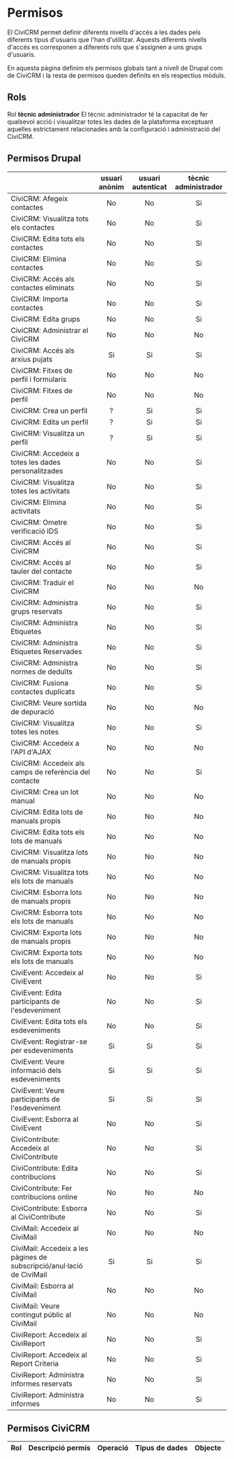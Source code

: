 # Permisos

El CiviCRM permet definir diferents nivells d'accés a les dades pels diferents tipus d'usuaris que l'han d'utilitzar. Aquests diferents nivells d'accés es corresponen a diferents rols que s'assignen a uns grups d'usuaris.

En aquesta pàgina definim els permisos globals tant a nivell de Drupal com de CiviCRM
i la resta de permisos queden definits en els respectius mòduls.

## Rols

Rol **tècnic administrador** El tècnic administrador té la capacitat de fer qualsevol acció i visualitzar totes les dades de la plataforma exceptuant aquelles estrictament relacionades amb la configuració i administració del CiviCRM.

## Permisos Drupal

|                                          |     usuari anònim       | usuari autenticat  | tècnic administrador |
|:---------------------------------------- |:-----------------------:|:------------------:|:--------------------:|
| CiviCRM: Afegeix contactes               |            No           |         No         |           Si         |
| CiviCRM: Visualitza tots els contactes   |            No           |         No         |           Si         |
| CiviCRM: Edita tots els contactes        |            No           |         No         |           Si         |
| CiviCRM: Elimina contactes               |            No           |         No         |           Si         |
| CiviCRM: Accés als contactes eliminats   |            No           |         No         |           Si         |
| CiviCRM: Importa contactes               |            No           |         No         |           Si         |
| CiviCRM: Edita grups                     |            No           |         No         |           Si         |
| CiviCRM: Administrar el CiviCRM          |            No           |         No         |           No         |
| CiviCRM: Accés als arxius pujats         |            Si           |         Si         |           Si         |
| CiviCRM: Fitxes de perfil i formularis   |            No           |         No         |           No         |
| CiviCRM: Fitxes de perfil                |            No           |         No         |           No         |
| CiviCRM: Crea un perfil                  |            ?            |         Si         |           Si         |
| CiviCRM: Edita un perfil                 |            ?            |         Si         |           Si         |
| CiviCRM: Visualitza un perfil            |            ?            |         Si         |           Si         |
| CiviCRM: Accedeix a totes les dades personalitzades|  No           |         No         |           Si         |
| CiviCRM: Visualitza totes les activitats |           No            |         No         |           Si         |
| CiviCRM: Elimina activitats              |            No           |         No         |           Si         |
| CiviCRM: Ometre verificació IDS          |            No           |         No         |           Si         |
| CiviCRM: Accés al CiviCRM                |            No           |         No         |           Si         |
| CiviCRM: Accés al tauler del contacte    |            No           |         No         |           Si         |
| CiviCRM: Traduir el CiviCRM              |            No           |         No         |           No         |
| CiviCRM: Administra grups reservats      |            No           |         No         |           Si         |
| CiviCRM: Administra Etiquetes            |            No           |         No         |           Si         |
| CiviCRM: Administra Etiquetes Reservades |            No           |         No         |           Si         |
| CiviCRM: Administra normes de deduïts    |            No           |         No         |           Si         |
| CiviCRM: Fusiona contactes duplicats     |            No           |         No         |           Si         |
| CiviCRM: Veure sortida de depuració      |            No           |         No         |           No         |
| CiviCRM: Visualitza totes les notes      |            No           |         No         |           Si         |
| CiviCRM: Accedeix a l'API d'AJAX         |            No           |         No         |           No         |
| CiviCRM: Accedeix als camps de referència del contacte|    No      |         No         |           Si         |
| CiviCRM: Crea un lot manual              |            No           |         No         |           No         |
| CiviCRM: Edita lots de manuals propis    |            No           |         No         |           No         |
| CiviCRM: Edita tots els lots de manuals  |            No           |         No         |           No         |
| CiviCRM: Visualitza lots de manuals propis    |       No           |         No         |           No         |
| CiviCRM: Visualitza tots els lots de manuals  |       No           |         No         |           No         |
| CiviCRM: Esborra lots de manuals propis    |          No           |         No         |           No         |
| CiviCRM: Esborra tots els lots de manuals  |          No           |         No         |           No         |
| CiviCRM: Exporta lots de manuals propis    |          No           |         No         |           No         |
| CiviCRM: Exporta tots els lots de manuals  |          No           |         No         |           No         |
| CiviEvent: Accedeix al CiviEvent           |          No           |         No         |           Si         |
| CiviEvent: Edita participants de l'esdeveniment |      No           |         No         |           Si         |
| CiviEvent: Edita tots els esdeveniments    |            No           |         No         |           Si         |
| CiviEvent: Registrar-se per esdeveniments  |            Si           |         Si         |           Si         |
| CiviEvent: Veure informació dels esdeveniments  |       Si           |         Si         |           Si         |
| CiviEvent: Veure participants de l'esdeveniment |       Si           |         Si         |           Si         |
| CiviEvent: Esborra al CiviEvent            |            No           |         No         |           Si         |
| CiviContribute: Accedeix al CiviContribute |            No           |         No         |           Si         |
| CiviContribute: Edita contribucions        |            No           |         No         |           Si         |
| CiviContribute: Fer contribucions online   |            No           |         No         |           No         |
| CiviContribute: Esborra al CiviContribute  |            No           |         No         |           Si         |
| CiviMail: Accedeix  al CiviMail            |            No           |         No         |           No         |
| CiviMail: Accedeix a les pàgines de subscripció/anul·lació de CiviMail|         Si         |        Si        |       Si       |
| CiviMail: Esborra al CiviMail              |            No           |         No         |           No         |
| CiviMail: Veure contingut públic al CiviMail|          No           |         No         |           No         |
| CiviReport: Accedeix al CiviReport         |            No           |         No         |           Si         |
| CiviReport: Accedeix al Report Criteria    |            No           |         No         |           Si         |
| CiviReport: Administra informes reservats  |            No           |         No         |           Si         |
| CiviReport: Administra informes            |            No           |         No         |           Si         |

## Permisos CiviCRM

| Rol             | Descripció permís                  | Operació      | Tipus de dades                               | Objecte                     |
|:----------------|:---------------------------------- |:------------- |:-------------------------------------------- |:--------------------------- |
